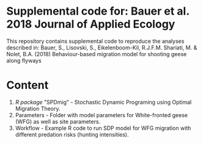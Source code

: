 ﻿# Supplemental code for: Bauer et al. 2018 Journal of Applied Ecology



This repository contains supplemental code to reproduce the analyses described in: Bauer, S., Lisovski, S., Eikelenboom-Kil, R.J.F.M. Shariati, M. & Nolet, B.A. (2018) Behaviour-based migration model for shooting geese along flyways

# Content
1. _R package_ "SPDmig" - Stochastic Dynamic Programing using Optimal Migration Theory.
2. Parameters - Folder with model parameters for White-fronted geese (WFG) as well as site parameters.
3. Workflow - Example R code to run SDP model for WFG migration with different predation risks (hunting intensities).
